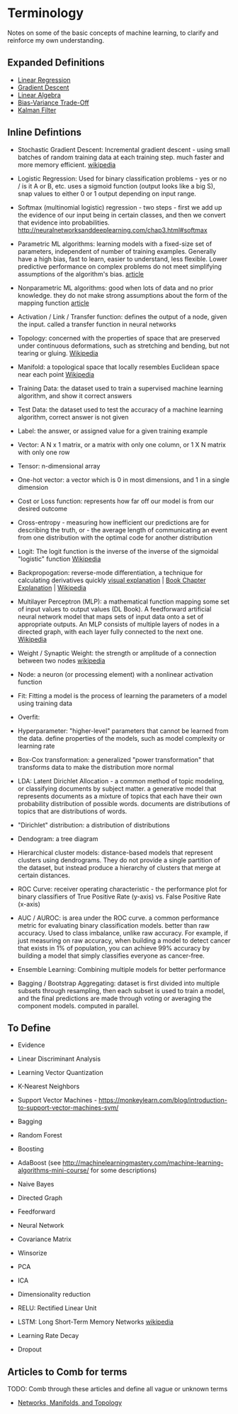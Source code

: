 # Terminology

Notes on some of the basic concepts of machine learning, to clarify and reinforce my own understanding.

## Expanded Definitions

- [Linear Regression](https://github.com/sbecker/machine-learning/blob/master/linear-regression.md)
- [Gradient Descent](https://github.com/sbecker/machine-learning/blob/master/gradient-descent.md)
- [Linear Algebra](https://github.com/sbecker/machine-learning/blob/master/linear-algebra.md)
- [Bias-Variance Trade-Off](https://github.com/sbecker/machine-learning/blob/master/bias-variance-tradeoff.md)
- [Kalman Filter](https://github.com/sbecker/machine-learning/blob/master/kalman-filter.md)

## Inline Defintions

- Stochastic Gradient Descent: Incremental gradient descent - using small batches of random training data at each training step. much faster and more memory efficient. [wikipedia](https://en.wikipedia.org/wiki/Stochastic_gradient_descent)
- Logistic Regression: Used for binary classification problems - yes or no / is it A or B, etc. uses a sigmoid function (output looks like a big S), snap values to either 0 or 1 output depending on input range.
- Softmax (multinomial logistic) regression - two steps - first we add up the evidence of our input being in certain classes, and then we convert that evidence into probabilities. http://neuralnetworksanddeeplearning.com/chap3.html#softmax
- Parametric ML algorithms: learning models with a fixed-size set of parameters, independent of number of training examples. Generally have a high bias, fast to learn, easier to understand, less flexible. Lower predictive performance on complex problems do not meet simplifying assumptions of the algorithm's bias. [article](http://machinelearningmastery.com/parametric-and-nonparametric-machine-learning-algorithms/)
- Nonparametric ML algorithms: good when lots of data and no prior knowledge. they do not make strong assumptions about the form of the mapping function [article](http://machinelearningmastery.com/parametric-and-nonparametric-machine-learning-algorithms/)
- Activation / Link / Transfer function: defines the output of a node, given the input. called a transfer function in neural networks
- Topology: concerned with the properties of space that are preserved under continuous deformations, such as stretching and bending, but not tearing or gluing. [Wikipedia](https://en.wikipedia.org/wiki/Topology)
- Manifold: a topological space that locally resembles Euclidean space near each point [Wikipedia](https://en.wikipedia.org/wiki/Manifold)
- Training Data: the dataset used to train a supervised machine learning algorithm, and show it correct answers
- Test Data: the dataset used to test the accuracy of a machine learning algorithm, correct answer is not given
- Label: the answer, or assigned value for a given training example
- Vector: A N x 1 matrix, or a matrix with only one column, or 1 X N matrix with only one row
- Tensor: n-dimensional array
- One-hot vector: a vector which is 0 in most dimensions, and 1 in a single dimension
- Cost or Loss function: represents how far off our model is from our desired outcome
- Cross-entropy - measuring how inefficient our predictions are for describing the truth, or - the average length of communicating an event from one distribution with the optimal code for another distribution
- Logit: The logit function is the inverse of the inverse of the sigmoidal "logistic" function [Wikipedia](https://en.wikipedia.org/wiki/Logit)
- Backpropogation: reverse-mode differentiation, a technique for calculating derivatives quickly [visual explanation](http://colah.github.io/posts/2015-08-Backprop/) | [Book Chapter Explanation](http://neuralnetworksanddeeplearning.com/chap2.html) | [Wikipedia](https://en.wikipedia.org/wiki/Backpropagation)
- Multilayer Perceptron (MLP): a mathematical function mapping some set of input values to output values (DL Book). A feedforward artificial neural network model that maps sets of input data onto a set of appropriate outputs. An MLP consists of multiple layers of nodes in a directed graph, with each layer fully connected to the next one. [Wikipedia](https://en.wikipedia.org/wiki/Multilayer_perceptron)
- Weight / Synaptic Weight: the strength or amplitude of a connection between two nodes [wikipedia](https://en.wikipedia.org/wiki/Synaptic_weight)
- Node: a neuron (or processing element) with a nonlinear activation function
- Fit: Fitting a model is the process of learning the parameters of a model using training data
- Overfit: 
- Hyperparameter: "higher-level" parameters that cannot be learned from the data. define properties of the models, such as model complexity or learning rate
- Box-Cox transformation: a generalized "power transformation" that transforms data to make the distribution more normal
- LDA: Latent Dirichlet Allocation - a common method of topic modeling, or classifying documents by subject matter. a generative model that represents documents as a mixture of topics that each have their own probability distribution of possible words. documents are distributions of topics that are distributions of words.
- "Dirichlet" distribution: a distribution of distributions

- Dendogram: a tree diagram
- Hierarchical cluster models: distance-based models that represent clusters using dendrograms. They do not provide a single partition of the dataset, but instead produce a hierarchy of clusters that merge at certain distances.

- ROC Curve: receiver operating characteristic - the performance plot for binary classifiers of True Positive Rate (y-axis) vs. False Positive Rate (x-axis)
- AUC / AUROC: is area under the ROC curve. a common performance metric for evaluating binary classification models. better than raw accuracy. Used to class imbalance, unlike raw accuracy. For example, if just measuring on raw accuracy, when building a model to detect cancer that exists in 1% of population, you can achieve 99% accuracy by building a model that simply classifies everyone as cancer-free.

- Ensemble Learning: Combining multiple models for better performance
- Bagging / Bootstrap Aggregating: dataset is first divided into multiple subsets through resampling, then each subset is used to train a model, and the final predictions are made through voting or averaging the component models. computed in parallel.


## To Define

- Evidence

- Linear Discriminant Analysis
- Learning Vector Quantization
- K-Nearest Neighbors
- Support Vector Machines - https://monkeylearn.com/blog/introduction-to-support-vector-machines-svm/
- Bagging
- Random Forest
- Boosting
- AdaBoost
(see http://machinelearningmastery.com/machine-learning-algorithms-mini-course/ for some descriptions)

- Naive Bayes
- Directed Graph
- Feedforward
- Neural Network
- Covariance Matrix


- Winsorize
- PCA
- ICA

- Dimensionality reduction

- RELU: Rectified Linear Unit
- LSTM: Long Short-Term Memory Networks [wikipedia](https://en.wikipedia.org/wiki/Long_short-term_memory)
- Learning Rate Decay
- Dropout

## Articles to Comb for terms
TODO: Comb through these articles and define all vague or unknown terms
- [Networks, Manifolds, and Topology](http://colah.github.io/posts/2014-03-NN-Manifolds-Topology/)
